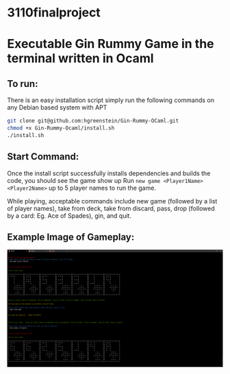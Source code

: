 # 3110finalproject

# Executable Gin Rummy Game in the terminal written in Ocaml

## To run: 

There is an easy installation script simply run the following commands on any Debian based system with APT

```bash
git clone git@github.com:hgreenstein/Gin-Rummy-OCaml.git
chmod +x Gin-Rummy-Ocaml/install.sh
./install.sh

```

## Start Command:

Once the install script successfully installs dependencies and builds the code, you should see the game show up
Run `new game <Player1Name> <Player2Name>` up to 5 player names to run the game.

While playing, acceptable commands include new game (followed by a list of player names),
take from deck, take from discard, pass, drop (followed by a card: Eg. Ace of Spades), gin, and quit.

## Example Image of Gameplay:
![Terminal Gin Rummy Example](/exampleImages/terminalRummyExample.png)

